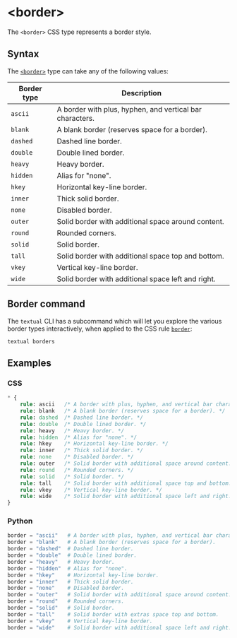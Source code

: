 # &lt;border&gt;

The `<border>` CSS type represents a border style.

## Syntax

The [`<border>`](/css_types/border) type can take any of the following values:

| Border type | Description                                              |
|-------------|----------------------------------------------------------|
| `ascii`   | A border with plus, hyphen, and vertical bar characters. |
| `blank`   | A blank border (reserves space for a border).            |
| `dashed`  | Dashed line border.                                      |
| `double`  | Double lined border.                                     |
| `heavy`   | Heavy border.                                            |
| `hidden`  | Alias for "none".                                        |
| `hkey`    | Horizontal key-line border.                              |
| `inner`   | Thick solid border.                                      |
| `none`    | Disabled border.                                         |
| `outer`   | Solid border with additional space around content.       |
| `round`   | Rounded corners.                                         |
| `solid`   | Solid border.                                            |
| `tall`    | Solid border with additional space top and bottom.       |
| `vkey`    | Vertical key-line border.                                |
| `wide`    | Solid border with additional space left and right.       |

## Border command

The `textual` CLI has a subcommand which will let you explore the various border types interactively, when applied to the CSS rule [`border`](../styles/border.md):

```
textual borders
```

## Examples

### CSS

```sass
* {
    rule: ascii   /* A border with plus, hyphen, and vertical bar characters. */
    rule: blank   /* A blank border (reserves space for a border). */
    rule: dashed  /* Dashed line border. */
    rule: double  /* Double lined border. */
    rule: heavy   /* Heavy border. */
    rule: hidden  /* Alias for "none". */
    rule: hkey    /* Horizontal key-line border. */
    rule: inner   /* Thick solid border. */
    rule: none    /* Disabled border. */
    rule: outer   /* Solid border with additional space around content. */
    rule: round   /* Rounded corners. */
    rule: solid   /* Solid border. */
    rule: tall    /* Solid border with additional space top and bottom. */
    rule: vkey    /* Vertical key-line border. */
    rule: wide    /* Solid border with additional space left and right. */
}
```

### Python

```py
border = "ascii"   # A border with plus, hyphen, and vertical bar characters.
border = "blank"   # A blank border (reserves space for a border).
border = "dashed"  # Dashed line border.
border = "double"  # Double lined border.
border = "heavy"   # Heavy border.
border = "hidden"  # Alias for "none".
border = "hkey"    # Horizontal key-line border.
border = "inner"   # Thick solid border.
border = "none"    # Disabled border.
border = "outer"   # Solid border with additional space around content.
border = "round"   # Rounded corners.
border = "solid"   # Solid border.
border = "tall"    # Solid border with extras space top and bottom.
border = "vkey"    # Vertical key-line border.
border = "wide"    # Solid border with additional space left and right.
```
